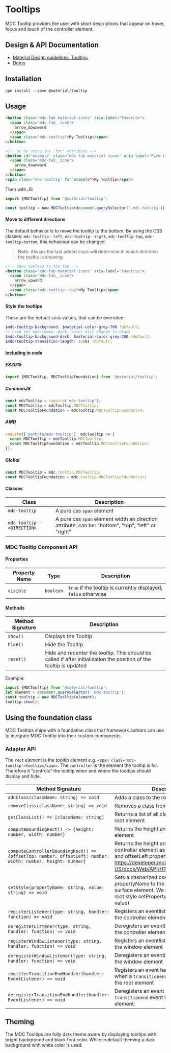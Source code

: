 <!--docs:
title: "Tooltips"
layout: detail
section: components
iconId: tooltip
path: /catalog/tooltips
-->

# Tooltips

<!--<div class="article__asset">
  <a class="article__asset-link"
     href="https://material-components-web.appspot.com/tooltip.html">
    <img src="{{ site.rootpath }}/images/mdc_web_screenshots/tooltip.png" width="376" alt="Tooltip screenshot">
  </a>
</div>-->

MDC Tooltip provides the user with short descriptions that appear on hover, focus and touch of the controller element.

## Design & API Documentation

<ul class="icon-list">
  <li class="icon-list-item icon-list-item--spec">
    <a href="https://material.google.com/components/tooltips.html">Material Design guidelines: Tooltips</a>
  </li>
  <li class="icon-list-item icon-list-item--link">
    <a href="https://material-components-web.appspot.com/tooltip.html">Demo</a>
  </li>
</ul>

## Installation

```
npm install --save @material/tooltip
```

## Usage

```html
<button class="mdc-fab material-icons" aria-label="Favorite">
  <span class="mdc-fab__icon">
    arrow_downward
  </span>
  <span class="mdc-tooltip">My Tooltip</span>
</button>

<!-- or by using the 'for' attribute -->
<button id="example" class="mdc-fab material-icons" aria-label="Favorite">
  <span class="mdc-fab__icon">
    arrow_downward
  </span>
</button>
<span class="mdc-tooltip" for"example">My Tooltip</span>
```

Then with JS

```js
import {MDCTooltip} from '@material/tooltip';

const tooltip = new MDCTooltip(document.querySelector('.mdc-tooltip'));
```


#### Move to different directions
The default behavior is to move the tooltip to the bottom. By using the CSS classes: `mdc-tooltip--left`, `mdc-tooltip--right`, `mdc-tooltip-top`, `mdc-tooltip-bottom`, this behaviour can be changed.
>Note: Always the last added class will determine in which direction the tooltip is showing

```html
<!-- Show tooltip to the top -->
<button class="mdc-fab material-icons" aria-label="Favorite">
  <span class="mdc-fab__icon">
    arrow_upward
  </span>
  <span class="mdc-tooltip--top">My Tooltip</span>
</button>
```

#### Style the tooltips

These are the default scss values, that can be overriden:

```scss
$mdc-tooltip-background: $material-color-grey-700 !default;
// used for mdc-theme--dark, color will change to black
$mdc-tooltip-background-dark: $material-color-grey-200 !default;
$mdc-tooltip-transition-length: 150ms !default;
```

#### Including in code

##### ES2015

```javascript
import {MDCTooltip, MDCTooltipFoundation} from '@material/tooltip';
```

##### CommonJS

```javascript
const mdcTooltip = require('mdc-tooltip');
const MDCTooltip = mdcTooltip.MDCTooltip;
const MDCTooltipFoundation = mdcTooltip.MDCTooltipFoundation;
```

##### AMD

```javascript
require(['path/to/mdc-tooltip'], mdcTooltip => {
  const MDCTooltip = mdcTooltip.MDCTooltip;
  const MDCTooltipFoundation = mdcTooltip.MDCTooltipFoundation;
});
```

##### Global

```javascript
const MDCTooltip = mdc.tooltip.MDCTooltip;
const MDCTooltipFoundation = mdc.tooltip.MDCTooltipFoundation;
```

#### Classes

| Class                          | Description                                     |
| ------------------------------ | ----------------------------------------------- |
| `mdc-tooltip`                  | A pure css `span` element                       |
| `mdc-tooltip--<DIRECTION>`     | A pure css `span` element width an direction attribute, can be: "bottom", "top", "left" or "right"                     |

### MDC Tooltip Component API

#### Properties
| Property Name | Type | Description |
| --- | --- | --- |
| `visible` | `boolean` | `true` if the tooltip is currently displayed, `false` otherwise |

#### Methods

| Method Signature | Description |
| --- | --- |
| `show()` | Displays the Tooltip |
| `hide()` | Hide the Tooltip |
| `reset()` | Hide and recenter the tooltip. This should be called if after initialization the position of the tooltip is updated

Example:
```js
import {MDCTooltip} from '@material/tooltip';
let element = document.querySelector('.mdc-tooltip');
const tooltip = new MDCTooltip(element);
tooltip.show();
```


## Using the foundation class

MDC Tooltips ships with a foundation class that framework authors can use to integrate MDC Tooltip into their custom components.

### Adapter API

The `root` element is the tooltip element e.g. `<span class='mdc-tooltip'>tooltip</span>`. The `controller` is the element the tooltip is for. Therefore it "controls" the tooltip when and where the tooltips should display and hide.

| Method Signature | Description |
| --- | --- |
| `addClass(className: string) => void` | Adds a class to the root element. |
| `removeClass(className: string) => void` | Removes a class from the root element. |
| `getClassList() => [className: string]` | Returns a list of all classes asigned to the root element|
| `computeBoundingRect() => {height: number, width: number}` | Returns the height and with of the root element |
| `computeControllerBoundingRect() => {offsetTop: number, offsetLeft: number, width: number, height: number}` | Returns the height and with of the controller element as well as the offsetTop and offsetLeft property: https://developer.mozilla.org/en-US/docs/Web/API/HTMLElement/offsetTop |
| `setStyle(propertyName: string, value: string) => void` | Sets a dasherized css property propertyName to the value value on the surface element. We achieve this via root.style.setProperty(propertyName, value) |
| `registerListener(type: string, handler: function) => void` | Registers an eventlistener of any type to the controller element |
| `deregisterListener(type: string, handler: function) => void` | Deregisters an eventlistener of any type to the controller element |
| `registerWindowListener(type: string, handler: function) => void` | Registers an eventlistener of any type to the window element |
| `deregisterWindowListener(type: string, handler: function) => void` | Deregisters an eventlistener of any type to the window element |
| `registerTransitionEndHandler(handler: EventListener) => void` | Registers an event handler to be called when a `transitionend` event is triggered on the root element |
| `deregisterTransitionEndHandler(handler: EventListener) => void` | Deregisters an event handler from a `transitionend` event listener on the root element. |


## Theming

The MDC Tooltips are fully dark theme aware by displaying tooltips with bright background and black font color. While in default theming a dark background with white color is used.
